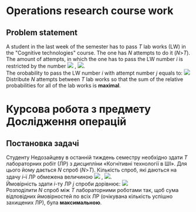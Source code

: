 # Operations research course work
## Problem statement
A student in the last week of the semester has to pass *T* lab works (LW) in the "Cognitive technologies" course. The one has *N* attempts to do it (*N*>*T*). The amount of attempts, in which the one has to pass the LW number *i* is restricted by the number ![](http://www.sciweavers.org/upload/Tex2Img_1622556208/render.png) , ![](http://www.sciweavers.org/upload/Tex2Img_1622556269/render.png).<br>
The orobability to pass the LW number *i* with attempt number *j* equals to: ![](https://bit.ly/3fGfgQG)<br>
Distribute *N* attempts between *T* lab works so that the sum of the relative probabilities for all of the lab works is **maximal**.

# Курсова робота з предмету Дослідження операцій
## Постановка задачі
Студенту Недозайцеву в останній тиждень семестру необхідно здати *T* лабораторних робіт (ЛР) з дисципліни «Когнітивні технології в ШІ». Для цього йому дається *N* спроб (*N*>*T*). Кількість спроб, які даються на здачу *i*–ї ЛР обмежена величиною ![](http://www.sciweavers.org/upload/Tex2Img_1622556208/render.png) , ![](http://www.sciweavers.org/upload/Tex2Img_1622556269/render.png).<br>
Ймовірність здати *i*-ту ЛР *j* спроби дорівнює: ![](https://bit.ly/3fGfgQG)<br>
Розподілити *N* спроб між *T* лабораторними роботами так, щоб сума відповідних ймовірностей по всіх ЛР (очікувана кількість успішно захищених ЛР), була **максимальною**.

